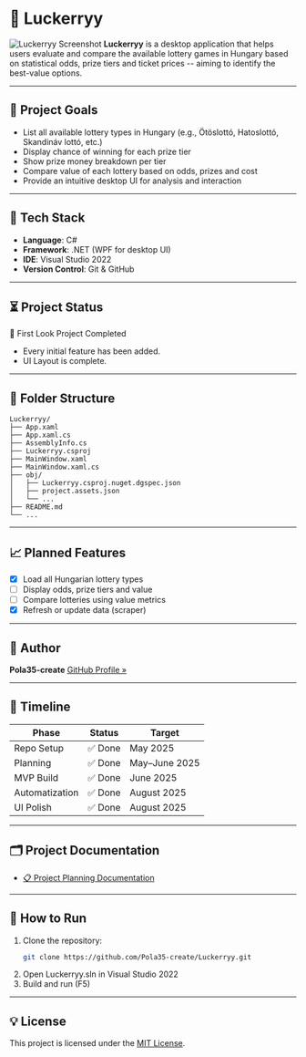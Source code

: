 # 💸 Luckerryy
![Luckerryy Screenshot](docs/screenshot.png)
**Luckerryy** is a desktop application that helps users evaluate and compare the available lottery games in Hungary based on statistical odds, prize tiers and ticket prices -- aiming to identify the best-value options.

---

## 📌 Project Goals

- List all available lottery types in Hungary (e.g., Ötöslottó, Hatoslottó, Skandináv lottó, etc.)
- Display chance of winning for each prize tier
- Show prize money breakdown per tier
- Compare value of each lottery based on odds, prizes and cost
- Provide an intuitive desktop UI for analysis and interaction

---

## 🧰 Tech Stack

- **Language**: C#
- **Framework**: .NET (WPF for desktop UI)
- **IDE**: Visual Studio 2022
- **Version Control**: Git & GitHub

---

## ⏳ Project Status

📑 First Look Project Completed
- Every initial feature has been added.
- UI Layout is complete.

---

## 📁 Folder Structure

```text
Luckerryy/
├── App.xaml
├── App.xaml.cs
├── AssemblyInfo.cs
├── Luckerryy.csproj
├── MainWindow.xaml
├── MainWindow.xaml.cs
├── obj/
│   ├── Luckerryy.csproj.nuget.dgspec.json
│   ├── project.assets.json
│   └── ...
├── README.md
└── ...
```

---

## 📈 Planned Features

- [X] Load all Hungarian lottery types
- [ ] Display odds, prize tiers and value
- [ ] Compare lotteries using value metrics
- [X] Refresh or update data (scraper)

---

## 🧠 Author

**Pola35-create**
[GitHub Profile »](https://github.com/Pola35-create)

---

## 📆 Timeline

| Phase          | Status          | Target         |
|----------------|-----------------|----------------|
| Repo Setup     | ✅ Done         | May 2025       |
| Planning       | ✅ Done         | May–June 2025  |
| MVP Build      | ✅ Done         | June 2025      |
| Automatization | ✅ Done         | August 2025    |
| UI Polish      | ✅ Done         | August 2025    |

---

## 🗂️ Project Documentation

- [📋 Project Planning Documentation](./Planning.md)

---

## 🚀 How to Run
1. Clone the repository:
   ```bash
   git clone https://github.com/Pola35-create/Luckerryy.git
2. Open Luckerryy.sln in Visual Studio 2022
3. Build and run (F5)

---

## 💡 License

This project is licensed under the [MIT License](./LICENSE).